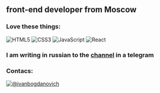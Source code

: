 ## front-end developer from Moscow

### Love these things:

![HTML5](https://img.shields.io/badge/HTML5-black?style=for-the-badge&logo=HTML5)
![CSS3](https://img.shields.io/badge/CSS3-black?style=for-the-badge&logo=CSS3)
![JavaScript](https://img.shields.io/badge/JavaScript-black?style=for-the-badge&logo=JavaScript)
![React](https://img.shields.io/badge/React-black?style=for-the-badge&logo=React)

### I am writing in russian to the [channel](https://t.me/protovich) in a telegram

### Contacs:
[![@ivanbogdanovich](https://img.shields.io/static/v1?message=@ivanbogdanovich&logo=telegram&labelColor=5c5c5c&color=1182c3&logoColor=white&label=%20)](https://t.me/ivanbogdanovich)
